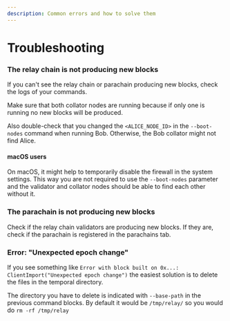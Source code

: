 ```yaml
---
description: Common errors and how to solve them
---
```


# Troubleshooting

### The relay chain is not producing new blocks&#x20;

If you can't see the relay chain or parachain producing new blocks, check the logs of your commands.

Make sure that both collator nodes are running because if only one is running no new blocks will be produced.

Also double-check that you changed the `<ALICE_NODE_ID>` in the `--boot-nodes` command when running Bob. Otherwise, the Bob collator might not find Alice.&#x20;

#### macOS users

On macOS, it might help to temporarily disable the firewall in the system settings. This way you are not required to use the `--boot-nodes` parameter and the validator and collator nodes should be able to find each other without it.

### The parachain is not producing new blocks

Check if the relay chain validators are producing new blocks. If they are, check if the parachain is registered in the parachains tab.&#x20;

### Error: "Unexpected epoch change"

If you see something like `Error with block built on 0x...: ClientImport("Unexpected epoch change")` the easiest solution is to delete the files in the temporal directory.&#x20;

The directory you have to delete is indicated with `--base-path` in the previous command blocks. By default it would be `/tmp/relay/` so you would do `rm -rf /tmp/relay`
